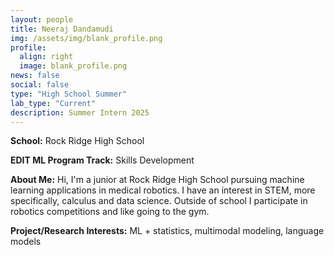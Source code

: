 ```yaml
---
layout: people
title: Neeraj Dandamudi
img: /assets/img/blank_profile.png
profile:
  align: right
  image: blank_profile.png
news: false
social: false
type: "High School Summer"
lab_type: "Current"
description: Summer Intern 2025
---
```


**School:** Rock Ridge High School

**EDIT ML Program Track:**
Skills Development

**About Me:**
Hi, I'm a junior at Rock Ridge High School pursuing machine learning applications in medical robotics. I have an interest in STEM, more specifically, calculus and data science. Outside of school I participate in robotics competitions and like going to the gym. 

**Project/Research Interests:**
ML + statistics, multimodal modeling, language models
    
